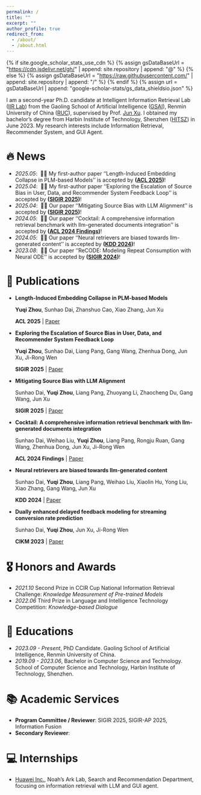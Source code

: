 ```yaml
---
permalink: /
title: ""
excerpt: ""
author_profile: true
redirect_from: 
  - /about/
  - /about.html
---
```


{% if site.google_scholar_stats_use_cdn %}
{% assign gsDataBaseUrl = "https://cdn.jsdelivr.net/gh/" | append: site.repository | append: "@" %}
{% else %}
{% assign gsDataBaseUrl = "https://raw.githubusercontent.com/" | append: site.repository | append: "/" %}
{% endif %}
{% assign url = gsDataBaseUrl | append: "google-scholar-stats/gs_data_shieldsio.json" %}

<span class='anchor' id='about-me'></span>

I am a second-year Ph.D. candidate at Intelligent Information Retrieval Lab ([IIR Lab](https://ruc-iir-lab.github.io/)) from the Gaoling School of Artificial Intelligence ([GSAI](http://ai.ruc.edu.cn/)), Renmin University of China ([RUC](https://www.ruc.edu.cn)), supervised by Prof. [Jun Xu](https://scholar.google.com/citations?user=su14mcEAAAAJ). I obtained my bachelor’s degree from Harbin Institute of Technology, Shenzhen ([HITSZ](https://www.hitsz.edu.cn/)) in June 2023. My research interests include Information Retrieval, Recommender System, and GUI Agent.


# 🔥 News
- *2025.05*: &nbsp;🎉🎉 My first-author paper ‘‘Length-Induced Embedding Collapse in PLM-based Models’’ is accepted by **([ACL 2025](https://2025.aclweb.org/))**!
- *2025.04*: &nbsp;🎉🎉 My first-author paper ‘‘Exploring the Escalation of Source Bias in User, Data, and Recommender System Feedback Loop’’ is accepted by **([SIGIR 2025](https://sigir2025.dei.unipd.it/))**!
- *2025.04*: &nbsp;🎉🎉 Our paper ‘‘Mitigating Source Bias with LLM Alignment’’ is accepted by **([SIGIR 2025](https://sigir2025.dei.unipd.it/))**!
- *2024.05*: &nbsp;🎉🎉 Our paper ‘‘Cocktail: A comprehensive information retrieval benchmark with llm-generated documents integration’’ is accepted by **([ACL 2024 Findings](https://2024.aclweb.org/))**!
- *2024.05*: &nbsp;🎉🎉 Our paper ‘‘Neural retrievers are biased towards llm-generated content’’ is accepted by **([KDD 2024](https://kdd2024.kdd.org/))**!
- *2023.08*: &nbsp;🎉🎉 Our paper ‘‘ReCODE: Modeling Repeat Consumption with Neural ODE’’ is accepted by **([SIGIR 2024](https://uobevents.eventsair.com/cikm2023/))**!

# 📝 Publications 
- **Length-Induced Embedding Collapse in PLM-based Models**

  **Yuqi Zhou**, Sunhao Dai, Zhanshuo Cao, Xiao Zhang, Jun Xu

  **ACL 2025** \| [Paper]()

- **Exploring the Escalation of Source Bias in User, Data, and Recommender System Feedback Loop**

  **Yuqi Zhou**, Sunhao Dai, Liang Pang, Gang Wang, Zhenhua Dong, Jun Xu, Ji-Rong Wen

  **SIGIR 2025** \| [Paper]()

- **Mitigating Source Bias with LLM Alignment**

  Sunhao Dai, **Yuqi Zhou**, Liang Pang, Zhuoyang Li, Zhaocheng Du, Gang Wang, Jun Xu

  **SIGIR 2025** \| [Paper]()

- **Cocktail: A comprehensive information retrieval benchmark with llm-generated documents integration**

  Sunhao Dai, Weihao Liu, **Yuqi Zhou**, Liang Pang, Rongju Ruan, Gang Wang, Zhenhua Dong, Jun Xu, Ji-Rong Wen

  **ACL 2024 Findings** \| [Paper](https://arxiv.org/abs/2405.16546)

- **Neural retrievers are biased towards llm-generated content**

  Sunhao Dai, **Yuqi Zhou**, Liang Pang, Weihao Liu, Xiaolin Hu, Yong Liu, Xiao Zhang, Gang Wang, Jun Xu

  **KDD 2024** \| [Paper](https://dl.acm.org/doi/abs/10.1145/3637528.3671882) 

- **Dually enhanced delayed feedback modeling for streaming conversion rate prediction**

  Sunhao Dai, **Yuqi Zhou**, Jun Xu, Ji-Rong Wen

  **CIKM 2023** \| [Paper](https://dl.acm.org/doi/abs/10.1145/3583780.3614856) 


# 🎖 Honors and Awards
- *2021.10* Second Prize in CCIR Cup National Information Retrieval Challenge: *Knowledge Measurement of Pre-trained Models*  
- *2022.06* Third Prize in Language and Intelligence Technology Competition: *Knowledge-based Dialogue*  

# 📖 Educations
- *2023.09 - Present*, PhD Candidate. Gaoling School of Artificial Intelligence, Renmin University of China.
- *2019.09 - 2023.06*, Bachelor in Computer Science and Technology. School of Computer Science and Technology, Harbin Institute of Technology, Shenzhen.

# 📚 Academic Services
- **Program Committee / Reviewer**: SIGIR 2025, SIGIR-AP 2025, Information Fusion
- **Secondary Reviewer**:  
  
# 💻 Internships
- [Huawei Inc.](http://dev3.noahlab.com.hk/Recruitment-L.html), Noah’s Ark Lab, Search and Recommendation Department, focusing on information retrieval with LLM and GUI agent.
